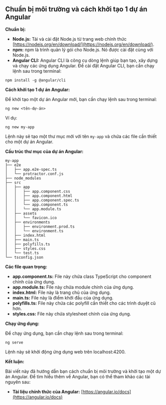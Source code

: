 ## Chuẩn bị môi trường và cách khởi tạo 1 dự án Angular

**Chuẩn bị:**

- **Node.js:** Tải và cài đặt Node.js từ trang web chính thức [https://nodejs.org/en/download/](https://nodejs.org/en/download/).
- **npm:** npm là trình quản lý gói cho Node.js. Nó được cài đặt cùng với Node.js.
- **Angular CLI:** Angular CLI là công cụ dòng lệnh giúp bạn tạo, xây dựng và chạy các ứng dụng Angular. Để cài đặt Angular CLI, bạn cần chạy lệnh sau trong terminal:

```
npm install -g @angular/cli
```

**Cách khởi tạo 1 dự án Angular:**

Để khởi tạo một dự án Angular mới, bạn cần chạy lệnh sau trong terminal:

```
ng new <tên-dự-án>
```

Ví dụ:

```
ng new my-app
```

Lệnh này sẽ tạo một thư mục mới với tên `my-app` và chứa các file cần thiết cho một dự án Angular.

**Cấu trúc thư mục của dự án Angular:**

```
my-app
├── e2e
│   ├── app.e2e-spec.ts
│   └── protractor.conf.js
├── node_modules
├── src
│   ├── app
│   │   ├── app.component.css
│   │   ├── app.component.html
│   │   ├── app.component.spec.ts
│   │   └── app.component.ts
│   │   └── app.module.ts
│   ├── assets
│   │   └── favicon.ico
│   ├── environments
│   │   ├── environment.prod.ts
│   │   └── environment.ts
│   ├── index.html
│   ├── main.ts
│   ├── polyfills.ts
│   ├── styles.css
│   └── test.ts
└── tsconfig.json
```

**Các file quan trọng:**

- **app.component.ts:** File này chứa class TypeScript cho component chính của ứng dụng.
- **app.module.ts:** File này chứa module chính của ứng dụng.
- **index.html:** File này là trang chủ của ứng dụng.
- **main.ts:** File này là điểm khởi đầu của ứng dụng.
- **polyfills.ts:** File này chứa các polyfill cần thiết cho các trình duyệt cũ hơn.
- **styles.css:** File này chứa stylesheet chính của ứng dụng.

**Chạy ứng dụng:**

Để chạy ứng dụng, bạn cần chạy lệnh sau trong terminal:

```
ng serve
```

Lệnh này sẽ khởi động ứng dụng web trên localhost:4200.

**Kết luận:**

Bài viết này đã hướng dẫn bạn cách chuẩn bị môi trường và khởi tạo một dự án Angular. Để tìm hiểu thêm về Angular, bạn có thể tham khảo các tài nguyên sau:

- **Tài liệu chính thức của Angular:** [https://angular.io/docs](https://angular.io/docs)
